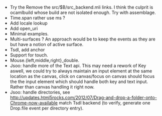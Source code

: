 * Try the Remove the src/$B/src_backend.mli links. I think the culprit is
  ocamlbuild whose build are not isolated enough. Try with assemblage.
* Time.span rather use ms ?
* Add locale lookup
* Add open_uri
* Minimal examples.
* Multi-surfaces ? An approach would be to keep the events as
  they are but have a notion of active surface.
* Tsdl, add anchor
* Support for touch.
* Mouse.{left,middle,right}_double.
* Jsoo: handle more of the Text api. This may need a rework of Key aswell,
  we could try to always maintain an input element at the same location
  as the canvas, click on canvas/focus on canvas should focus the
  the input element which should handle both key and text input. Rather
  than canvas handling it right now.
* Jsoo: handle directories, see
  http://updates.html5rocks.com/2012/07/Drag-and-drop-a-folder-onto-Chrome-now-available
  match Tsdl backend (to verify, generate one Drop.file event per directory
  entry).
